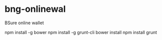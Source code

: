 # bng-onlinewal
BSure online wallet

npm install -g bower
npm install -g grunt-cli
bower install
npm install
grunt